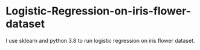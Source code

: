 # Logistic-Regression-on-iris-flower-dataset
I use sklearn and python 3.8 to run logistic regression on iris flower dataset.

